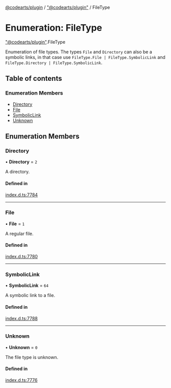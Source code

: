 [@codearts/plugin](../README.md) / ["@codearts/plugin"](../modules/_codearts_plugin_.md) / FileType

# Enumeration: FileType

["@codearts/plugin"](../modules/_codearts_plugin_.md).FileType

Enumeration of file types. The types `File` and `Directory` can also be
a symbolic links, in that case use `FileType.File | FileType.SymbolicLink` and
`FileType.Directory | FileType.SymbolicLink`.

## Table of contents

### Enumeration Members

- [Directory](codearts_plugin_.FileType.md#directory)
- [File](codearts_plugin_.FileType.md#file)
- [SymbolicLink](codearts_plugin_.FileType.md#symboliclink)
- [Unknown](codearts_plugin_.FileType.md#unknown)

## Enumeration Members

### Directory

• **Directory** = ``2``

A directory.

#### Defined in

[index.d.ts:7784](https://github.com/huaweicloud/cloudide-plugin-api/blob/a055dd0/index.d.ts#L7784)

___

### File

• **File** = ``1``

A regular file.

#### Defined in

[index.d.ts:7780](https://github.com/huaweicloud/cloudide-plugin-api/blob/a055dd0/index.d.ts#L7780)

___

### SymbolicLink

• **SymbolicLink** = ``64``

A symbolic link to a file.

#### Defined in

[index.d.ts:7788](https://github.com/huaweicloud/cloudide-plugin-api/blob/a055dd0/index.d.ts#L7788)

___

### Unknown

• **Unknown** = ``0``

The file type is unknown.

#### Defined in

[index.d.ts:7776](https://github.com/huaweicloud/cloudide-plugin-api/blob/a055dd0/index.d.ts#L7776)
